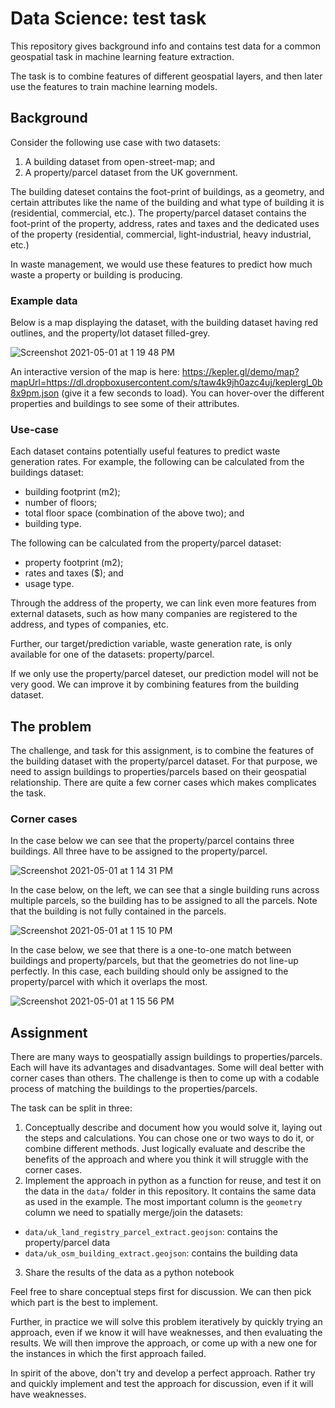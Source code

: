 # Data Science: test task

This repository gives background info and contains test data for a common geospatial task in machine learning feature extraction.

The task is to combine features of different geospatial layers, and then later use the features to train machine learning models.

## Background

Consider the following use case with two datasets:

 1. A building dataset from open-street-map; and
 2. A property/parcel dataset from the UK government.

The building dateset contains the foot-print of buildings, as a geometry, and certain attributes like the name of the building and what type of building it is (residential, commercial, etc.). The property/parcel dataset contains the foot-print of the property, address, rates and taxes and the dedicated uses of the property (residential, commercial, light-industrial, heavy industrial, etc.)

In waste management, we would use these features to predict how much waste a property or building is producing. 

### Example data

Below is a map displaying the dataset, with the building dataset having red outlines, and the property/lot dataset filled-grey.

![Screenshot 2021-05-01 at 1 19 48 PM](https://user-images.githubusercontent.com/19407764/116771894-f3a24a80-aa7f-11eb-9924-fd8190e03ea6.png)

An interactive version of the map is here: https://kepler.gl/demo/map?mapUrl=https://dl.dropboxusercontent.com/s/taw4k9jh0azc4uj/keplergl_0b8x9pm.json (give it a few seconds to load). You can hover-over the different properties and buildings to see some of their attributes.

### Use-case

Each dataset contains potentially useful features to predict waste generation rates. For example, the following can be calculated from the buildings dataset:

 * building footprint (m$2$); 
 * number of floors;
 * total floor space (combination of the above two); and
 * building type.

The following can be calculated from the property/parcel dataset:

 * property footprint (m$2$);
 * rates and taxes ($); and
 * usage type.

Through the address of the property, we can link even more features from external datasets, such as how many companies are registered to the address, and types of companies, etc.

Further, our target/prediction variable, waste generation rate, is only available for one of the datasets: property/parcel.

If we only use the property/parcel dateset, our prediction model will not be very good. We can improve it by combining features from the building dataset.

## The problem 

The challenge, and task for this assignment, is to combine the features of the building dataset with the property/parcel dataset. For that purpose, we need to assign buildings to properties/parcels based on their geospatial relationship. There are quite a few corner cases which makes complicates the task.

### Corner cases

In the case below we can see that the property/parcel contains three buildings. All three have to be assigned to the property/parcel.

![Screenshot 2021-05-01 at 1 14 31 PM](https://user-images.githubusercontent.com/19407764/116772010-fc931c00-aa7f-11eb-8e21-fae2b4298519.png)

In the case below, on the left, we can see that a single building runs across multiple parcels, so the building has to be assigned to all the parcels. Note that the building is not fully contained in the parcels.

![Screenshot 2021-05-01 at 1 15 10 PM](https://user-images.githubusercontent.com/19407764/116772238-13397300-aa80-11eb-8d11-4fac4a54b893.png)

In the case below, we see that there is a one-to-one match between buildings and property/parcels, but that the geometries do not line-up perfectly. In this case, each building should only be assigned to the property/parcel with which it overlaps the most.

![Screenshot 2021-05-01 at 1 15 56 PM](https://user-images.githubusercontent.com/19407764/116772245-1fbdcb80-aa80-11eb-9a53-827bcbcfabf6.png)

## Assignment

There are many ways to geospatially assign buildings to properties/parcels. Each will have its advantages and disadvantages. Some will deal better with corner cases than others. The challenge is then to come up with a codable process of matching the buildings to the properties/parcels.

The task can be split in three:

 1. Conceptually describe and document how you would solve it, laying out the steps and calculations. You can chose one or two ways to do it, or combine different methods. Just logically evaluate and describe the benefits of the approach and where you think it will struggle with the corner cases.
 2. Implement the approach in python as a function for reuse, and test it on the data in the `data/` folder in this repository. It contains the same data as used in the example. The most important column is the `geometry` column we need to spatially merge/join the datasets:
   * `data/uk_land_registry_parcel_extract.geojson`: contains the property/parcel data
   * `data/uk_osm_building_extract.geojson`: contains the building data
 3. Share the results of the data as a python notebook

Feel free to share conceptual steps first for discussion. We can then pick which part is the best to implement. 

Further, in practice we will solve this problem iteratively by quickly trying an approach, even if we know it will have weaknesses, and then evaluating the results. We will then improve the approach, or come up with a new one for the instances in which the first approach failed.

In spirit of the above, don't try and develop a perfect approach. Rather try and quickly implement and test the approach for discussion, even if it will have weaknesses.
